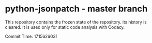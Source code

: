 # python-jsonpatch - master branch

This repository contains the frozen state of the repository.
Its history is cleared. It is used only for static code
analysis with Codacy.

Commit Time: 1715626031